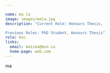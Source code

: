 ```yaml
---

name: ma la
image: images/mala.jpg
description: "Current Role: Honours Thesis, 

Previous Roles: PhD Student, Honours Thesis"
role: msc
links:
  email: maizaa@mun.ca
  home-page: web.com
---
```


ma